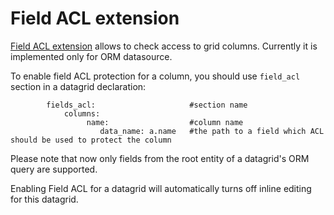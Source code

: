Field ACL extension
===================

[Field ACL extension](../../../Extension/FieldAcl/FieldAclExtension.php) allows to check access to grid columns. Currently it is implemented only for ORM datasource.

To enable field ACL protection for a column, you should use `field_acl` section in a datagrid declaration:

```
        fields_acl:                     #section name
            columns:
                 name:                  #column name
                    data_name: a.name   #the path to a field which ACL should be used to protect the column
```

Please note that now only fields from the root entity of a datagrid's ORM query are supported.

Enabling Field ACL for a datagrid will automatically turns off inline editing for this datagrid.
